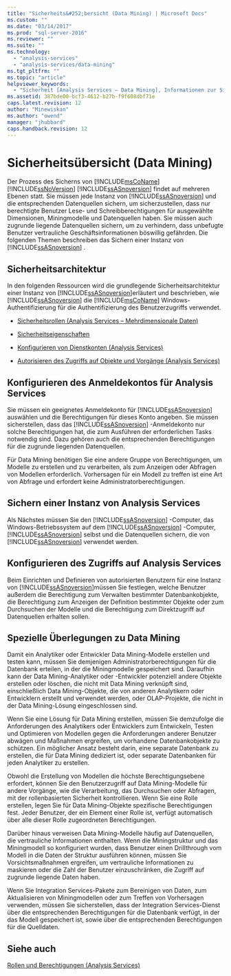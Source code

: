 ```yaml
---
title: "Sicherheits&#252;bersicht (Data Mining) | Microsoft Docs"
ms.custom: ""
ms.date: "03/14/2017"
ms.prod: "sql-server-2016"
ms.reviewer: ""
ms.suite: ""
ms.technology: 
  - "analysis-services"
  - "analysis-services/data-mining"
ms.tgt_pltfrm: ""
ms.topic: "article"
helpviewer_keywords: 
  - "Sicherheit [Analysis Services – Data Mining], Informationen zur Sicherheit"
ms.assetid: 387bde00-bcf3-4612-b27b-f9f608dbf71e
caps.latest.revision: 12
author: "Minewiskan"
ms.author: "owend"
manager: "jhubbard"
caps.handback.revision: 12
---
```

# Sicherheits&#252;bersicht (Data Mining)
  Der Prozess des Sicherns von [!INCLUDE[msCoName](../../includes/msconame-md.md)] [!INCLUDE[ssNoVersion](../../includes/ssnoversion-md.md)] [!INCLUDE[ssASnoversion](../../includes/ssasnoversion-md.md)] findet auf mehreren Ebenen statt. Sie müssen jede Instanz von [!INCLUDE[ssASnoversion](../../includes/ssasnoversion-md.md)] und die entsprechenden Datenquellen sichern, um sicherzustellen, dass nur berechtigte Benutzer Lese- und Schreibberechtigungen für ausgewählte Dimensionen, Miningmodelle und Datenquellen haben. Sie müssen auch zugrunde liegende Datenquellen sichern, um zu verhindern, dass unbefugte Benutzer vertrauliche Geschäftsinformationen böswillig gefährden. Die folgenden Themen beschreiben das Sichern einer Instanz von [!INCLUDE[ssASnoversion](../../includes/ssasnoversion-md.md)] .  
  
##  <a name="bkmk_Architecture"></a> Sicherheitsarchitektur  
 In den folgenden Ressourcen wird die grundlegende Sicherheitsarchitektur einer Instanz von [!INCLUDE[ssASnoversion](../../includes/ssasnoversion-md.md)]erläutert und beschrieben, wie [!INCLUDE[ssASnoversion](../../includes/ssasnoversion-md.md)] die [!INCLUDE[msCoName](../../includes/msconame-md.md)] Windows-Authentifizierung für die Authentifizierung des Benutzerzugriffs verwendet.  
  
-   [Sicherheitsrollen &#40;Analysis Services – Mehrdimensionale Daten&#41;](../../analysis-services/multidimensional-models/olap-logical/security-roles-analysis-services-multidimensional-data.md)  
  
-   [Sicherheitseigenschaften](../../analysis-services/server-properties/security-properties.md)  
  
-   [Konfigurieren von Dienstkonten &#40;Analysis Services&#41;](../../analysis-services/instances/configure-service-accounts-analysis-services.md)  
  
-   [Autorisieren des Zugriffs auf Objekte und Vorgänge &#40;Analysis Services&#41;](../../analysis-services/multidimensional-models/authorizing-access-to-objects-and-operations-analysis-services.md)  
  
##  <a name="bkmk_Logon"></a> Konfigurieren des Anmeldekontos für Analysis Services  
 Sie müssen ein geeignetes Anmeldekonto für [!INCLUDE[ssASnoversion](../../includes/ssasnoversion-md.md)] auswählen und die Berechtigungen für dieses Konto angeben. Sie müssen sicherstellen, dass das [!INCLUDE[ssASnoversion](../../includes/ssasnoversion-md.md)] -Anmeldekonto nur solche Berechtigungen hat, die zum Ausführen der erforderlichen Tasks notwendig sind. Dazu gehören auch die entsprechenden Berechtigungen für die zugrunde liegenden Datenquellen.  
  
 Für Data Mining benötigen Sie eine andere Gruppe von Berechtigungen, um Modelle zu erstellen und zu verarbeiten, als zum Anzeigen oder Abfragen von Modellen erforderlich. Vorhersagen für ein Modell zu treffen ist eine Art von Abfrage und erfordert keine Administratorberechtigungen.  
  
##  <a name="bkmk_Instance"></a> Sichern einer Instanz von Analysis Services  
 Als Nächstes müssen Sie den [!INCLUDE[ssASnoversion](../../includes/ssasnoversion-md.md)] -Computer, das Windows-Betriebssystem auf dem [!INCLUDE[ssASnoversion](../../includes/ssasnoversion-md.md)] -Computer, [!INCLUDE[ssASnoversion](../../includes/ssasnoversion-md.md)] selbst und die Datenquellen sichern, die von [!INCLUDE[ssASnoversion](../../includes/ssasnoversion-md.md)] verwendet werden.  
  
##  <a name="bkmk_Access"></a> Konfigurieren des Zugriffs auf Analysis Services  
 Beim Einrichten und Definieren von autorisierten Benutzern für eine Instanz von [!INCLUDE[ssASnoversion](../../includes/ssasnoversion-md.md)]müssen Sie festlegen, welche Benutzer außerdem die Berechtigung zum Verwalten bestimmter Datenbankobjekte, die Berechtigung zum Anzeigen der Definition bestimmter Objekte oder zum Durchsuchen der Modelle und die Berechtigung zum Direktzugriff auf Datenquellen erhalten sollen.  
  
##  <a name="bkmk_DMspecial"></a> Spezielle Überlegungen zu Data Mining  
 Damit ein Analytiker oder Entwickler Data Mining-Modelle erstellen und testen kann, müssen Sie demjenigen Administratorberechtigungen für die Datenbank erteilen, in der die Miningmodelle gespeichert sind. Daraufhin kann der Data Mining-Analytiker oder -Entwickler potenziell andere Objekte erstellen oder löschen, die nicht mit Data Mining verknüpft sind, einschließlich Data Mining-Objekte, die von anderen Analytikern oder Entwicklern erstellt und verwendet werden, oder OLAP-Projekte, die nicht in der Data Mining-Lösung eingeschlossen sind.  
  
 Wenn Sie eine Lösung für Data Mining erstellen, müssen Sie demzufolge die Anforderungen des Analytikers oder Entwicklers zum Entwickeln, Testen und Optimieren von Modellen gegen die Anforderungen anderer Benutzer abwägen und Maßnahmen ergreifen, um vorhandene Datenbankobjekte zu schützen. Ein möglicher Ansatz besteht darin, eine separate Datenbank zu erstellen, die für Data Mining dediziert ist, oder separate Datenbanken für jeden Analytiker zu erstellen.  
  
 Obwohl die Erstellung von Modellen die höchste Berechtigungsebene erfordert, können Sie den Benutzerzugriff auf Data Mining-Modelle für andere Vorgänge, wie die Verarbeitung, das Durchsuchen oder Abfragen, mit der rollenbasierten Sicherheit kontrollieren. Wenn Sie eine Rolle erstellen, legen Sie für Data Mining-Objekte spezifische Berechtigungen fest. Jeder Benutzer, der ein Element einer Rolle ist, verfügt automatisch über alle dieser Rolle zugeordneten Berechtigungen.  
  
 Darüber hinaus verweisen Data Mining-Modelle häufig auf Datenquellen, die vertrauliche Informationen enthalten. Wenn die Miningstruktur und das Miningmodell so konfiguriert wurden, dass Benutzer einen Drillthrough vom Modell in die Daten der Struktur ausführen können, müssen Sie Vorsichtsmaßnahmen ergreifen, um vertrauliche Informationen zu maskieren oder die Zahl der Benutzer einzuschränken, die Zugriff auf zugrunde liegende Daten haben.  
  
 Wenn Sie Integration Services-Pakete zum Bereinigen von Daten, zum Aktualisieren von Miningmodellen oder zum Treffen von Vorhersagen verwenden, müssen Sie sicherstellen, dass der Integration Services-Dienst über die entsprechenden Berechtigungen für die Datenbank verfügt, in der das Modell gespeichert ist, sowie über die entsprechenden Berechtigungen für die Quelldaten.  
  
## Siehe auch  
 [Rollen und Berechtigungen &#40;Analysis Services&#41;](../../analysis-services/multidimensional-models/roles-and-permissions-analysis-services.md)  
  
  